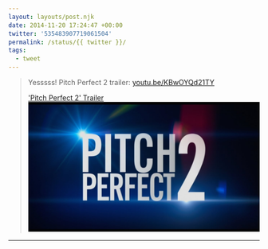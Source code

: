 ```yaml
---
layout: layouts/post.njk
date: 2014-11-20 17:24:47 +00:00
twitter: '535483907719061504'
permalink: /status/{{ twitter }}/
tags: 
  - tweet
---
```


> Yesssss! Pitch Perfect 2 trailer: [youtu.be/KBwOYQd21TY](http://youtu.be/KBwOYQd21TY)
> 
> [<span>'Pitch Perfect 2' Trailer</span> ![](/img/_youtube/535483907719061504.jpg)](http://youtu.be/KBwOYQd21TY)

---
